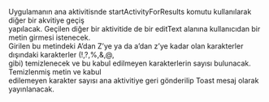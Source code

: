 Uygulamanın ana aktivitisnde startActivityForResults komutu kullanılarak diğer bir akvitiye geçiş  
yapılacak. Geçilen diğer bir aktivitide de bir editText alanına kullanıcıdan bir metin girmesi istenecek.  
Girilen bu metindeki A’dan Z’ye ya da a’dan z’ye kadar olan karakterler dışındaki karakterler (!,?,%,&,@,  
gibi) temizlenecek ve bu kabul edilmeyen karakterlerin sayısı bulunacak. Temizlenmiş metin ve kabul  
edilemeyen karakter sayısı ana aktivitiye geri gönderilip Toast mesaj olarak yayınlanacak.  
